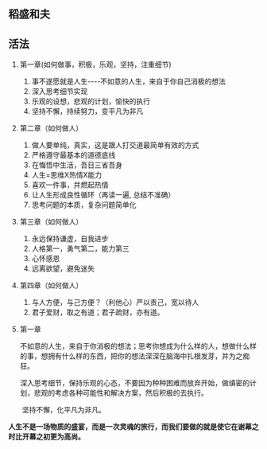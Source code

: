 ## 稻盛和夫



## 活法

1. 第一章(如何做事，积极，乐观，坚持，注重细节)
   1. 事不遂愿就是人生----不如意的人生，来自于你自己消极的想法
   2. 深入思考细节实现
   3. 乐观的设想，悲观的计划，愉快的执行
   4. 坚持不懈，持续努力，变平凡为非凡
2. 第二章（如何做人）
   1. 做人要单纯，真实，这是跟人打交道最简单有效的方式
   2. 严格遵守最基本的道德底线
   3. 在悔悟中生活，吾日三省吾身
   4. 人生=思维X热情X能力
   5. 喜欢一件事，并燃起热情
   6. 让人生形成良性循环（再读一遍, 总结不准确）
   7. 思考问题的本质，复杂问题简单化
3. 第三章（如何做人）
   1. 永远保持谦虚，自我进步
   2. 人格第一，勇气第二，能力第三
   3. 心怀感恩
   4. 远离欲望，避免迷失
4. 第四章（如何做人）
   1. 与人方便，与己方便？（利他心）严以责己，宽以待人
   2. 君子爱财，取之有道；君子疏财，亦有道。





1. 第一章

   ​	不如意的人生，来自于你消极的想法；思考你想成为什么样的人，想做什么样的事，想拥有什么样的东西，把你的想法深深在脑海中扎根发芽，并为之痴狂。

   ​	深入思考细节，保持乐观的心态，不要因为种种困难而放弃开始，做缜密的计划，悲观的考虑各种可能性和解决方案，然后积极的去执行。

   ​	坚持不懈，化平凡为非凡。

**人生不是一场物质的盛宴，而是一次灵魂的旅行，而我们要做的就是使它在谢幕之时比开幕之初更为高尚。**

